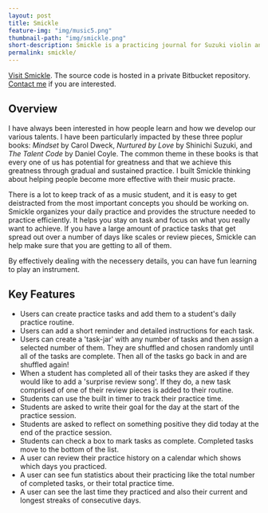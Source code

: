 ```yaml
---
layout: post
title: Smickle
feature-img: "img/music5.png"
thumbnail-path: "img/smickle.png"
short-description: Smickle is a practicing journal for Suzuki violin and piano students, parents and teachers.
permalink: smickle/
---
```


[Visit Smickle](https://sleepy-savannah-9091.herokuapp.com/). The source code is hosted in a private Bitbucket repository. [Contact me](/contact/) if you are interested.

## Overview

I have always been interested in how people learn and how we develop our various talents.  I have been particularly impacted by these three poplur books: *Mindset* by Carol Dweck, *Nurtured by Love* by Shinichi Suzuki, and *The Talent Code* by Daniel Coyle.  The common theme in these books is that every one of us has potential for greatness and that we achieve this greatness through gradual and sustained practice.  I built Smickle thinking about helping people become more effective with their music practe.

There is a lot to keep track of as a music student, and it is easy to get deistracted from the most important concepts you should be working on.  Smickle organizes your daily practice and provides the structure needed to practice efficiently. It helps you stay on task and focus on what you really want to achieve.  If you have a large amount of practice tasks that get spread out over a number of days like scales or review pieces, Smickle can help make sure that you are getting to all of them.

By effectively dealing with the necessery details, you can have fun learning to play an instrument.

## Key Features

* Users can create practice tasks and add them to a student's daily practice routine.
* Users can add a short reminder and detailed instructions for each task.
* Users can create a 'task-jar' with any number of tasks and then assign a selected number of them.  They are shuffled and chosen randomly until all of the tasks are complete.  Then all of the tasks go back in and are shuffled again!
* When a student has completed all of their tasks they are asked if they would like to add a 'surprise review song'.  If they do, a new task comprised of one of their review pieces is added to their routine.
* Students can use the built in timer to track their practice time.
* Students are asked to write their goal for the day at the start of the practice session.
* Students are asked to reflect on something positive they did today at the end of the practice session.
* Students can check a box to mark tasks as complete.  Completed tasks move to the bottom of the list.
* A user can review their practice history on a calendar which shows which days you practiced.
* A user can see fun statistics about their practicing like the total number of completed tasks, or their total practice time.
* A user can see the last time they practiced and also their current and longest streaks of consecutive days.
